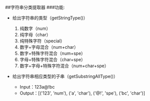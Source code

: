 ##字符串分类提取器
###功能:
- 给出字符串的类型（getStringType()）
    1. 纯数字（num）
    2. 纯字母（char）
    3. 纯特殊字符（special）
    4. 数字+字母混合（num+char）
    5. 数字+特殊字符混合（num+spe）
    6. 字母+特殊字符混合（char+spe）
    7. 数字+字母+特殊字符混合（num+char+spe）


- 给出字符串相应类型的子串（getSubstringAllType()）
    - Input：123a@!bc
    - Output：[('123', 'num'), ('a', 'char'), ('@!', 'spe'), ('bc', 'char')]
